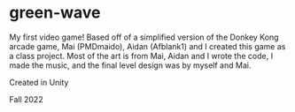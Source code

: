 # green-wave

My first video game! Based off of a simplified version of the Donkey Kong arcade game, Mai (PMDmaido), Aidan (Afblank1) and I created this game as a class project. Most of the art is from Mai, Aidan and I wrote the code, I made the music, and the final level design was by myself and Mai.

Created in Unity

Fall 2022
